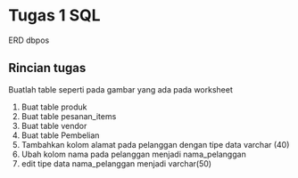 # Tugas 1 SQL
ERD dbpos

## Rincian tugas
Buatlah table seperti pada gambar yang ada pada worksheet
1. Buat table produk
2. Buat table pesanan_items
3. Buat table vendor
4. Buat table Pembelian
5. Tambahkan kolom alamat pada pelanggan dengan tipe data varchar (40)
6. Ubah kolom nama pada pelanggan menjadi nama_pelanggan
7. edit tipe data nama_pelanggan menjadi varchar(50)
